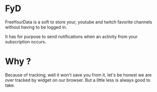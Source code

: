 # FyD
FreeYourData is a soft to store your, youtube and twitch favorite channels without having to be logged in.

It has for purpose to send notifications when an activity from your subscription occurs.

# Why ?

Because of tracking, well it won't save you from it, let's be honest we are over tracked by widget on our browser. But a little less is always good to take.
